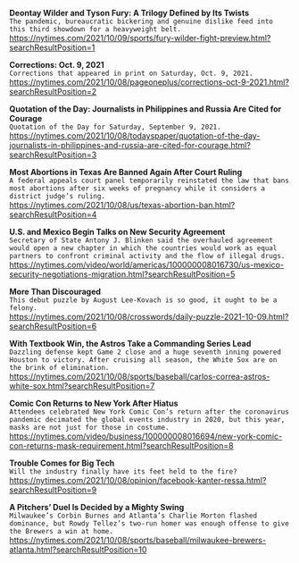 **Deontay Wilder and Tyson Fury: A Trilogy Defined by Its Twists**\
`The pandemic, bureaucratic bickering and genuine dislike feed into this third showdown for a heavyweight belt.`\
https://nytimes.com/2021/10/09/sports/fury-wilder-fight-preview.html?searchResultPosition=1

**Corrections: Oct. 9, 2021**\
`Corrections that appeared in print on Saturday, Oct. 9, 2021.`\
https://nytimes.com/2021/10/08/pageoneplus/corrections-oct-9-2021.html?searchResultPosition=2

**Quotation of the Day: Journalists in Philippines and Russia Are Cited for Courage**\
`Quotation of the Day for Saturday, September 9, 2021.`\
https://nytimes.com/2021/10/08/todayspaper/quotation-of-the-day-journalists-in-philippines-and-russia-are-cited-for-courage.html?searchResultPosition=3

**Most Abortions in Texas Are Banned Again After Court Ruling**\
`A federal appeals court panel temporarily reinstated the law that bans most abortions after six weeks of pregnancy while it considers a district judge’s ruling.`\
https://nytimes.com/2021/10/08/us/texas-abortion-ban.html?searchResultPosition=4

**U.S. and Mexico Begin Talks on New Security Agreement**\
`Secretary of State Antony J. Blinken said the overhauled agreement would open a new chapter in which the countries would work as equal partners to confront criminal activity and the flow of illegal drugs.`\
https://nytimes.com/video/world/americas/100000008016730/us-mexico-security-negotiations-migration.html?searchResultPosition=5

**More Than Discouraged**\
`This debut puzzle by August Lee-Kovach is so good, it ought to be a felony.`\
https://nytimes.com/2021/10/08/crosswords/daily-puzzle-2021-10-09.html?searchResultPosition=6

**With Textbook Win, the Astros Take a Commanding Series Lead**\
`Dazzling defense kept Game 2 close and a huge seventh inning powered Houston to victory. After cruising all season, the White Sox are on the brink of elimination.`\
https://nytimes.com/2021/10/08/sports/baseball/carlos-correa-astros-white-sox.html?searchResultPosition=7

**Comic Con Returns to New York After Hiatus**\
`Attendees celebrated New York Comic Con’s return after the coronavirus pandemic decimated the global events industry in 2020, but this year, masks are not just for those in costume.`\
https://nytimes.com/video/business/100000008016694/new-york-comic-con-returns-mask-requirement.html?searchResultPosition=8

**Trouble Comes for Big Tech**\
`Will the industry finally have its feet held to the fire?`\
https://nytimes.com/2021/10/08/opinion/facebook-kanter-ressa.html?searchResultPosition=9

**A Pitchers’ Duel Is Decided by a Mighty Swing**\
`Milwaukee’s Corbin Burnes and Atlanta’s Charlie Morton flashed dominance, but Rowdy Tellez’s two-run homer was enough offense to give the Brewers a win at home.`\
https://nytimes.com/2021/10/08/sports/baseball/milwaukee-brewers-atlanta.html?searchResultPosition=10

